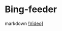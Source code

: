 # Bing-feeder
markdown
[!Video](https://github.com/microsmt/Bing-feeder/blob/main/Doc/2025020601.mov)]

